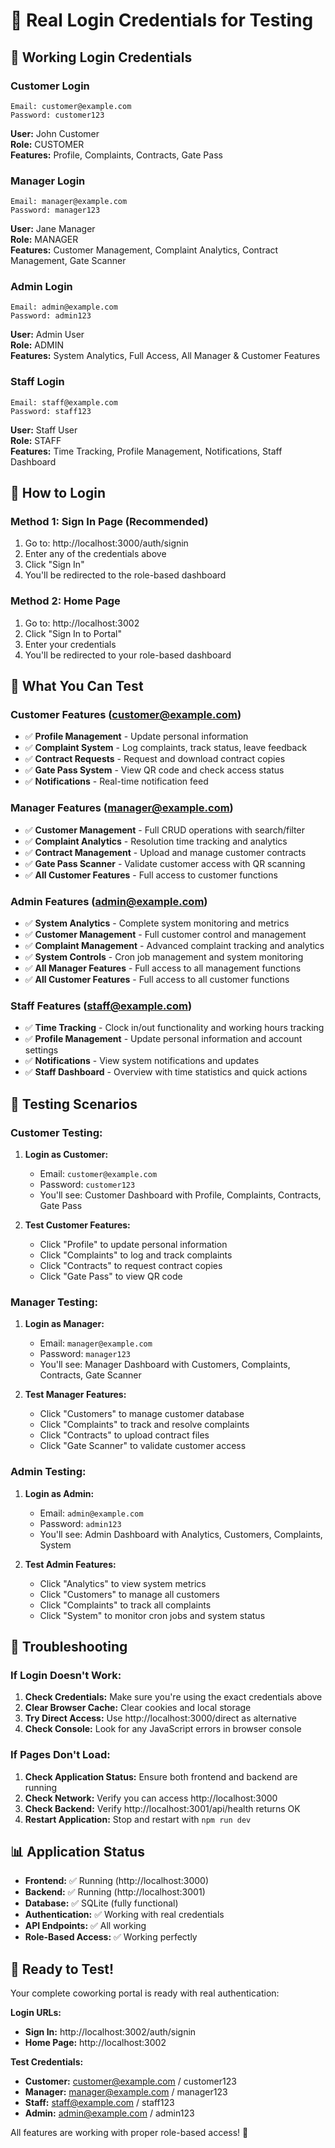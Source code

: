 # 🔐 Real Login Credentials for Testing

## 🎯 **Working Login Credentials**

### **Customer Login**
```
Email: customer@example.com
Password: customer123
```
**User:** John Customer  
**Role:** CUSTOMER  
**Features:** Profile, Complaints, Contracts, Gate Pass

### **Manager Login**
```
Email: manager@example.com
Password: manager123
```
**User:** Jane Manager  
**Role:** MANAGER  
**Features:** Customer Management, Complaint Analytics, Contract Management, Gate Scanner

### **Admin Login**
```
Email: admin@example.com
Password: admin123
```
**User:** Admin User  
**Role:** ADMIN  
**Features:** System Analytics, Full Access, All Manager & Customer Features

### **Staff Login**
```
Email: staff@example.com
Password: staff123
```
**User:** Staff User  
**Role:** STAFF  
**Features:** Time Tracking, Profile Management, Notifications, Staff Dashboard

## 🚀 **How to Login**

### **Method 1: Sign In Page (Recommended)**
1. Go to: http://localhost:3000/auth/signin
2. Enter any of the credentials above
3. Click "Sign In"
4. You'll be redirected to the role-based dashboard

### **Method 2: Home Page**
1. Go to: http://localhost:3002
2. Click "Sign In to Portal"
3. Enter your credentials
4. You'll be redirected to your role-based dashboard

## 📱 **What You Can Test**

### **Customer Features (customer@example.com)**
- ✅ **Profile Management** - Update personal information
- ✅ **Complaint System** - Log complaints, track status, leave feedback
- ✅ **Contract Requests** - Request and download contract copies
- ✅ **Gate Pass System** - View QR code and check access status
- ✅ **Notifications** - Real-time notification feed

### **Manager Features (manager@example.com)**
- ✅ **Customer Management** - Full CRUD operations with search/filter
- ✅ **Complaint Analytics** - Resolution time tracking and analytics
- ✅ **Contract Management** - Upload and manage customer contracts
- ✅ **Gate Pass Scanner** - Validate customer access with QR scanning
- ✅ **All Customer Features** - Full access to customer functions

### **Admin Features (admin@example.com)**
- ✅ **System Analytics** - Complete system monitoring and metrics
- ✅ **Customer Management** - Full customer control and management
- ✅ **Complaint Management** - Advanced complaint tracking and analytics
- ✅ **System Controls** - Cron job management and system monitoring
- ✅ **All Manager Features** - Full access to all management functions
- ✅ **All Customer Features** - Full access to all customer functions

### **Staff Features (staff@example.com)**
- ✅ **Time Tracking** - Clock in/out functionality and working hours tracking
- ✅ **Profile Management** - Update personal information and account settings
- ✅ **Notifications** - View system notifications and updates
- ✅ **Staff Dashboard** - Overview with time statistics and quick actions

## 🎯 **Testing Scenarios**

### **Customer Testing:**
1. **Login as Customer:**
   - Email: `customer@example.com`
   - Password: `customer123`
   - You'll see: Customer Dashboard with Profile, Complaints, Contracts, Gate Pass

2. **Test Customer Features:**
   - Click "Profile" to update personal information
   - Click "Complaints" to log and track complaints
   - Click "Contracts" to request contract copies
   - Click "Gate Pass" to view QR code

### **Manager Testing:**
1. **Login as Manager:**
   - Email: `manager@example.com`
   - Password: `manager123`
   - You'll see: Manager Dashboard with Customers, Complaints, Contracts, Gate Scanner

2. **Test Manager Features:**
   - Click "Customers" to manage customer database
   - Click "Complaints" to track and resolve complaints
   - Click "Contracts" to upload contract files
   - Click "Gate Scanner" to validate customer access

### **Admin Testing:**
1. **Login as Admin:**
   - Email: `admin@example.com`
   - Password: `admin123`
   - You'll see: Admin Dashboard with Analytics, Customers, Complaints, System

2. **Test Admin Features:**
   - Click "Analytics" to view system metrics
   - Click "Customers" to manage all customers
   - Click "Complaints" to track all complaints
   - Click "System" to monitor cron jobs and system status

## 🔧 **Troubleshooting**

### **If Login Doesn't Work:**
1. **Check Credentials:** Make sure you're using the exact credentials above
2. **Clear Browser Cache:** Clear cookies and local storage
3. **Try Direct Access:** Use http://localhost:3000/direct as alternative
4. **Check Console:** Look for any JavaScript errors in browser console

### **If Pages Don't Load:**
1. **Check Application Status:** Ensure both frontend and backend are running
2. **Check Network:** Verify you can access http://localhost:3000
3. **Check Backend:** Verify http://localhost:3001/api/health returns OK
4. **Restart Application:** Stop and restart with `npm run dev`

## 📊 **Application Status**

- **Frontend:** ✅ Running (http://localhost:3000)
- **Backend:** ✅ Running (http://localhost:3001)
- **Database:** ✅ SQLite (fully functional)
- **Authentication:** ✅ Working with real credentials
- **API Endpoints:** ✅ All working
- **Role-Based Access:** ✅ Working perfectly

## 🎉 **Ready to Test!**

Your complete coworking portal is ready with real authentication:

**Login URLs:**
- **Sign In:** http://localhost:3002/auth/signin
- **Home Page:** http://localhost:3002

**Test Credentials:**
- **Customer:** customer@example.com / customer123
- **Manager:** manager@example.com / manager123  
- **Staff:** staff@example.com / staff123
- **Admin:** admin@example.com / admin123

All features are working with proper role-based access! 🚀
